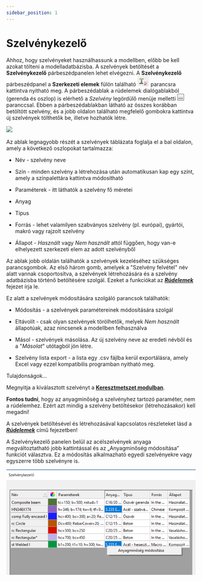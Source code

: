 ```yaml
---
sidebar_position: 1
---
```

# Szelvénykezelő

<!-- wp:paragraph -->

Ahhoz, hogy szelvényeket használhassunk a modellben, előbb be kell azokat tölteni a modelladatbázisba. A szelvények betöltését a **Szelvénykezelő** párbeszédpanelen lehet elvégezni. A **Szelvénykezelő** párbeszédpanel a **Szerkezeti elemek** fülön található ![](./img/wp-content-uploads-2021-04-cmd_section_admin.png) parancsra kattintva nyitható meg. A párbeszédablak a rúdelemek dialógablakból (gerenda és oszlop) is elérhető a _Szelvény_ legördülő menüje melletti ![](./img/wp-content-uploads-2021-04-3dots-button.png) paranccsal. Ebben a párbeszédablakban látható az összes korábban betöltött szelvény, és a jobb oldalon található megfelelő gombokra kattintva új szelvények tölthetők be, illetve hozhatók létre.

<!-- /wp:paragraph -->

<!-- wp:image {"align":"center","id":33574,"width":734,"height":440,"sizeSlug":"full","linkDestination":"media","className":"is-style-editorskit-rounded"} -->

[![](https://www.Consteelsoftware.com/wp-content/uploads/2022/02/dial_szelvenykezelo.png)](./img/wp-content-uploads-2022-02-dial_szelvenykezelo.png)

Az ablak legnagyobb részét a szelvények táblázata foglalja el a bal oldalon, amely a következő oszlopokat tartalmazza:

- Név - szelvény neve

- Szín - minden szelvény a létrehozása után automatikusan kap egy színt, amely a színpalettára kattintva módosítható

- Paraméterek - itt láthatók a szelvény fő méretei

- Anyag

- Típus

- Forrás - lehet valamilyen szabványos szelvény (pl. európai), gyártói, makró vagy rajzolt szelvény

- Állapot - _Használt_ vagy _Nem használt_ attól függően, hogy van-e elhelyezett szerkezeti elem az adott szelvényből


Az ablak jobb oldalán találhatók a szelvények kezeléséhez szükséges parancsgombok. Az első három gomb, amelyek a "Szelvény felvétel" név alatt vannak csoportosítva, a szelvények létrehozására és a szelvény adatbázisba történő betöltésére szolgál. Ezeket a funkciókat az **_[Rúdelemek](../5_0_structural-modeling/5_2_line-members.md)_** fejezet írja le.


Ez alatt a szelvények módosítására szolgáló parancsok találhatók:

- Módosítás - a szelvények paramétereinek módosítására szolgál

- Eltávolít - csak olyan szelvények törölhetők, melyek _Nem használt_ állapotúak, azaz nincsenek a modellben felhasználva

- Másol - szelvények másolása. Az új szelvény neve az eredeti névből és a "_Másolat_" utótagból jön létre.

- Szelvény lista export - a lista egy .csv fájlba kerül exportálásra, amely Excel vagy ezzel kompatibilis programban nyitható meg.


Tulajdonságok...


Megnyitja a kiválasztott szelvényt a **[Keresztmetszet modulban](../../category/section-module)**.


**Fontos tudni**, hogy az anyagminőség a szelvényhez tartozó paraméter, nem a rúdelemhez. Ezért azt mindig a szelvény betöltésekor (létrehozásakor) kell megadni!


A szelvények betöltésével és létrehozásával kapcsolatos részleteket lásd a **_[Rúdelemek](../5_0_structural-modeling/5_2_line-members.md)_** című fejezetben!


 A Szelvénykezelő panelen belül az acélszelvények anyaga megváltoztatható jobb kattintással és az „Anyagminőség módosítása” funkciót választva. Ez a módosítás alkalmazható egyedi szelvényekre vagy egyszerre több szelvényre is.


![](./img/wp-content-uploads-2024-02-5.2-modify-steel-section-HU-1.png)